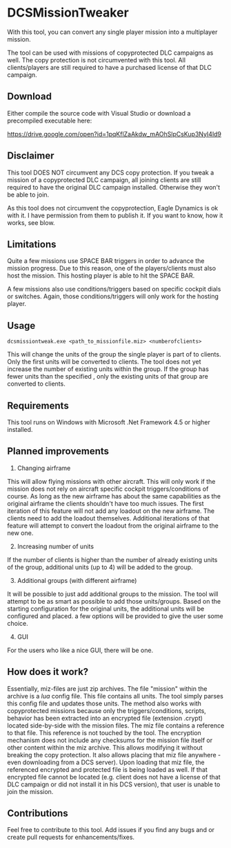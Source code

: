 # DCSMissionTweaker

With this tool, you can convert any single player mission into a multiplayer mission.

The tool can be used with missions of copyprotected DLC campaigns as well.
The copy protection is not circumvented with this tool.
All clients/players are still required to have a purchased license of that DLC campaign.

## Download

Either compile the source code with Visual Studio or download a precompiled executable here:

https://drive.google.com/open?id=1pqKflZaAkdw_mAOhSlpCsKup3NyI4ld9

## Disclaimer

This tool DOES NOT circumvent any DCS copy protection. If you tweak a mission of a copyprotected DLC campaign, all joining clients are still required to have the original DLC campaign installed. Otherwise they won't be able to join.

As this tool does not circumvent the copyprotection, Eagle Dynamics is ok with it. I have permission from them to publish it. If you want to know, how it works, see blow.

## Limitations

Quite a few missions use SPACE BAR triggers in order to advance the mission progress.
Due to this reason, one of the players/clients must also host the mission.
This hosting player is able to hit the SPACE BAR.

A few missions also use conditions/triggers based on specific cockpit dials or switches.
Again, those conditions/triggers will only work for the hosting player.

## Usage

```
dcsmissiontweak.exe <path_to_missionfile.miz> <numberofclients>
```

This will change the units of the group the single player is part of to clients.
Only the first <numberofclients> units will be converted to clients.
The tool does not yet increase the number of existing units within the group.
If the group has fewer units than the specified <numberofclients>, only the existing units of that group are converted to clients.

## Requirements

This tool runs on Windows with Microsoft .Net Framework 4.5 or higher installed.

## Planned improvements

1. Changing airframe

This will allow flying missions with other aircraft.
This will only work if the mission does not rely on aircraft specific cockpit triggers/conditions of course.
As long as the new airframe has about the same capabilities as the original airframe the clients shouldn't have too much issues.
The first iteration of this feature will not add any loadout on the new airframe. The clients need to add the loadout themselves.
Additional iterations of that feature will attempt to convert the loadout from the original airframe to the new one.

2. Increasing number of units

If the number of clients is higher than the number of already existing units of the group, additional units (up to 4) will be added to the group.

3. Additional groups (with different airframe)

It will be possible to just add additional groups to the mission. The tool will attempt to be as smart as possible to add those units/groups.
Based on the starting configuration for the original units, the additional units will be configured and placed.
a few options will be provided to give the user some choice.

4. GUI

For the users who like a nice GUI, there will be one.

## How does it work?

Essentially, miz-files are just zip archives. The file "mission" within the archive is a *lua* config file. This file contains all units. The tool simply parses this config file and updates those units. The method also works with copyprotected missions because only the triggers/conditions, scripts, behavior has been extracted into an encrypted file (extension .crypt) located side-by-side with the mission files. The miz file contains a reference to that file. This reference is not touched by the tool. The encryption mechanism does not include any checksums for the mission file itself or other content within the miz archive. This allows modifying it without breaking the copy protection. It also allows placing that miz file anywhere - even downloading from a DCS server). Upon loading that miz file, the referenced encrypted and protected file is being loaded as well. If that encrypted file cannot be located (e.g. client does not have a license of that DLC campaign or did not install it in his DCS version), that user is unable to join the mission.

## Contributions

Feel free to contribute to this tool. Add issues if you find any bugs and or create pull requests for enhancements/fixes.
